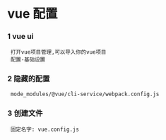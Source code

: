 # vue 配置
### 1 vue ui
```
 打开vue项目管理,可以导入你的vue项目
 配置-基础设置
```
### 2 隐藏的配置
```
 mode_modules/@vue/cli-service/webpack.config.js
```

### 3 创建文件
```
 固定名字: vue.config.js
```
